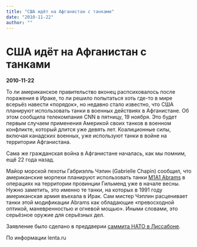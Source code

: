 ```yaml
---
title: "США идёт на Афганистан с танками"
date: "2010-11-22"
author: ""
---
```


# США идёт на Афганистан с танками

**2010-11-22** 

То ли американское правительство вконец распсиховалось после поражения в Ираке, то ли решило попытаться хоть где-то в мире всерьёз навести «порядок», но недавно стало известно, что США планируют использовать танки в военных действиях в Афганистане. Об этом сообщила телекомпания CNN в пятницу, 19 ноября. Это будет первым случаем применения Америкой своих танков в военном конфликте, который длится уже девять лет. Коалиционные силы, включая канадских военных, уже используют танки в войне на территории Афганистана.

Сама же гражданская война в Афганистане началась, как мы помним, ещё 22 года назад.

Майор морской пехоты Габриэлль Чэпин (Gabrielle Chapin) сообщил, что американские морпехи планируют использовать танки [M1A1 Abrams](http://www.fprado.com/armorsite/Abrams_Pics/M1A1-Abrams-USMC-01.jpg) в операциях на территории провинции Гильменд уже в начале весны. Нужно заметить, это именно те танки, на которых в 1991 году американская армия въехала в Ирак. Сам мистер Чэплин расценивает танки этой модификации Abrams как обладающие «превосходной оптикой, маневренностью и огневой мощью». Иными словами, это серьёзное оружие для серьёзных дел.

Заявление было сделано в преддверии [саммита НАТО в Лиссабоне](/2966.html).

По информации lenta.ru